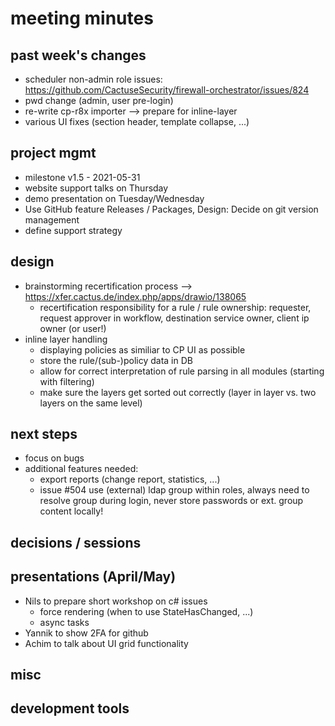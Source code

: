 # meeting minutes

## past week's changes
- scheduler non-admin role issues: <https://github.com/CactuseSecurity/firewall-orchestrator/issues/824>
- pwd change (admin, user pre-login)
- re-write cp-r8x importer --> prepare for inline-layer
- various UI fixes (section header, template collapse, ...)

## project mgmt
- milestone v1.5 - 2021-05-31
- website support talks on Thursday
- demo presentation on Tuesday/Wednesday
- Use GitHub feature Releases / Packages, Design: Decide on git version management
- define support strategy

## design
- brainstorming recertification process --> <https://xfer.cactus.de/index.php/apps/drawio/138065>
  - recertification responsibility for a rule / rule ownership: requester, request approver in workflow, destination service owner, client ip owner (or user!) 
- inline layer handling
  - displaying policies as similiar to CP UI as possible
  - store the rule/(sub-)policy data in DB
  - allow for correct interpretation of rule parsing in all modules (starting with filtering)
  - make sure the layers get sorted out correctly (layer in layer vs. two layers on the same level)

## next steps
- focus on bugs
- additional features needed:
  - export reports (change report, statistics, ...)
  - issue #504 use (external) ldap group within roles, always need to resolve group during login, never store passwords or ext. group content locally!

## decisions / sessions

## presentations (April/May)
- Nils to prepare short workshop on c# issues
  - force rendering (when to use StateHasChanged, ...)
  - async tasks
- Yannik to show 2FA for github
- Achim to talk about UI grid functionality
  
## misc
## development tools
